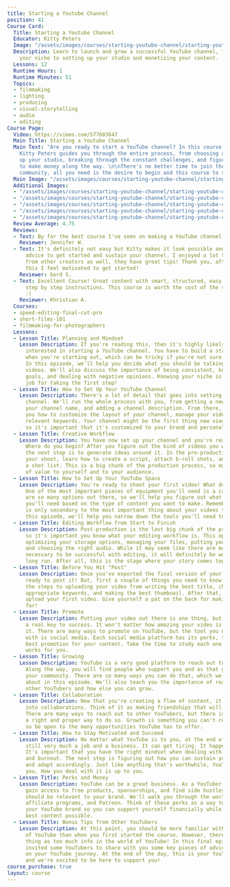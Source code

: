 ```yaml
---
title: Starting a Youtube Channel
position: 41
Course Card:
  Title: Starting a Youtube Channel
  Educator: Kitty Peters
  Image: "/assets/images/courses/starting-youtube-channel/starting-youtube-channel.jpg"
  Description: Learn to launch and grow a successful YouTube channel, from choosing
    your niche to setting up your studio and monetizing your content.
  Lessons: 12
  Runtime Hours: 1
  Runtime Minutes: 51
  Topics:
  - filmmaking
  - lighting
  - producing
  - visual-storytelling
  - audio
  - editing
Course Page:
  Video: https://vimeo.com/577603647
  Main Title: Starting a Youtube Channel
  Main Text: "Are you ready to start a YouTube channel? In this course, visual artist
    Kitty Peters guides you through the entire process, from choosing a niche, setting
    up your studio, breaking through the constant challenges, and figuring out how
    to make money along the way. \n\nThere's no better time to join the YouTube creator
    community, all you need is the desire to begin and this course to show you how."
  Main Image: "/assets/images/courses/starting-youtube-channel/starting-youtube-channel-1.jpg"
  Additional Images:
  - "/assets/images/courses/starting-youtube-channel/starting-youtube-channel-2.jpg"
  - "/assets/images/courses/starting-youtube-channel/starting-youtube-channel-3.jpg"
  - "/assets/images/courses/starting-youtube-channel/starting-youtube-channel-4.jpg"
  - "/assets/images/courses/starting-youtube-channel/starting-youtube-channel-5.jpg"
  - "/assets/images/courses/starting-youtube-channel/starting-youtube-channel-6.jpg"
  Review Average: 4.75
  Reviews:
  - Text: By far the best course I've seen on making a YouTube channel!
    Reviewer: Jennifer W.
  - Text: It's definitely not easy but Kitty makes it look possible and provides great
      advice to get started and sustain your channel. I enjoyed a lot the bonus content
      from other creators as well, they have great tips! Thank you, after watching
      this I feel motivated to get started!
    Reviewer: Gerd S.
  - Text: Excellent Course! Great content with smart, structured, easy to understand
      step by step instructions. This course is worth the cost of the subscription
      :)
    Reviewer: Khristian A.
  Courses:
  - speed-editing-final-cut-pro
  - short-films-101
  - filmmaking-for-photographers
  Lessons:
  - Lesson Title: Planning and Mindset
    Lesson Description: If you're reading this, then it's highly likely that you're
      interested in starting a YouTube channel. You have to build a strong foundation
      when you're starting out, which can be tricky if you're not sure where to begin.
      In this episode, we'll help you decide what you should be talking about in your
      videos. We'll also discuss the importance of being consistent, knowing your
      goals, and dealing with negative opinions. Knowing your niche is key, so great
      job for taking the first step!
  - Lesson Title: How to Set Up Your YouTube Channel
    Lesson Description: There's a lot of detail that goes into setting up your YouTube
      channel. We'll run the whole process with you, from getting a new email, choosing
      your channel name, and adding a channel description. From there, we'll teach
      you how to customize the layout of your channel, manage your videos, and choose
      relevant keywords. Your channel might be the first thing new viewers will see,
      so it's important that it's customized to your brand and personality.
  - Lesson Title: Creative Workflow
    Lesson Description: You have now set up your channel and you're ready to shoot.
      Where do you begin? After you figure out the kind of videos you want to make,
      the next step is to generate ideas around it. In the pre-production phase of
      your shoot, learn how to create a script, attach b-roll shots, and finalize
      a shot list. This is a big chunk of the production process, so make sure it's
      of value to yourself and to your audience.
  - Lesson Title: How to Set Up Your YouTube Space
    Lesson Description: You're ready to shoot your first video! What do you need?
      One of the most important pieces of equipment you'll need is a camera. There
      are so many options out there, so we'll help you figure out what kind of equipment
      you'll need based on the type of content you want to make. Remember, equipment
      is only secondary to the most important thing about your videos the story. In
      this episode, we'll help you narrow down the tools you'll need to get started.
  - Lesson Title: Editing Workflow from Start to Finish
    Lesson Description: Post-production is the last big chunk of the production process,
      so it's important you know what your editing workflow is. This episode is about
      optimizing your storage options, managing your files, putting your videos together,
      and choosing the right audio. While it may seem like there are many small steps
      necessary to be successful with editing, it will definitely be worth it in the
      long run. After all, this is the stage where your story comes together.
  - Lesson Title: Before You Hit "Post"
    Lesson Description: Once you've exported the final version of your video, you're
      ready to post it! But, first a couple of things you need to know. We'll go through
      the steps to uploading your video from writing the best title, choosing the
      appropriate keywords, and making the best thumbnail. After that, you can finally
      upload your first video. Give yourself a pat on the back for making it this
      far!
  - Lesson Title: Promote
    Lesson Description: Putting your video out there is one thing, but promoting is
      a real key to success. It won't matter how amazing your video is if no one sees
      it. There are many ways to promote on YouTube, but the tool you need to be familiar
      with is social media. Each social media platform has its perks, to enable the
      best promotion for your content. Take the time to study each one and see what
      works for you.
  - Lesson Title: Growing
    Lesson Description: YouTube is a very good platform to reach out to other creators.
      Along the way, you will find people who support you and as that grows, so will
      your community. There are so many ways you can do that, which we'll be talking
      about in this episode. We'll also teach you the importance of reaching out to
      other YouTubers and how else you can grow.
  - Lesson Title: Collaboration
    Lesson Description: Now that you're creating a flow of content, it's time to look
      into collaborations. Think of it as making friendships that will help you grow.
      There are many ways to reach out to other YouTubers, but there is, however,
      a right and proper way to do so. Growth is something you can't really do alone,
      so be open to the many opportunities YouTube has to offer.
  - Lesson Title: How to Stay Motivated and Succeed
    Lesson Description: No matter what YouTube is to you, at the end of the day, it's
      still very much a job and a business. It can get tiring. It happens to all YouTubers.
      It's important that you have the right mindset when dealing with negative comments
      and burnout. The next step is figuring out how you can sustain your motivation
      and adapt accordingly. Just like anything that's worthwhile, YouTube will challenge
      you. How you deal with it is up to you.
  - Lesson Title: Perks and Money
    Lesson Description: YouTube can be a great business. As a YouTuber, you could
      gain access to free products, sponsorships, and find side hustles, most of which
      should be relevant to your brand. We'll walk you through the world of AdSense,
      affiliate programs, and Patreon. Think of these perks as a way to further support
      your YouTube brand so you can support yourself financially while creating the
      best content possible.
  - Lesson Title: Bonus Tips from Other YouTubers
    Lesson Description: At this point, you should be more familiar with the world
      of YouTube than when you first started the course. However, there's no such
      thing as too much info in the world of YouTube! In this final episode, we've
      invited some YouTubers to share with you some key pieces of advice you can bring
      on your YouTube journey. At the end of the day, this is your YouTube channel
      and we're excited to be here to support you!
course_purchase: true
layout: course
---
```


